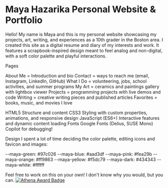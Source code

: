 # Maya Hazarika Personal Website & Portfolio

Hello! My name is Maya and this is my personal website showcasing my projects, art, writing, and experiences as a 10th grader in the Boston area. I created this site as a digital resume and diary of my interests and work. It features a scrapbook-inspired design meant to feel analog and non-digital, with a soft color palette and playful interactions.

Pages

About Me = Introduction and bio
Contact = ways to reach me (email, Instagram, LinkedIn, GitHub)
What I Do = volunteering, jobs, school activities, and summer programs
My Art = ceramics and paintings gallery with lightbox viewer
Projects = programming projects with live demos and code
Writing = creative writing pieces and published articles
Favorites = books, music, and movies I love

HTML5 Structure and content
CSS3 Styling with custom properties, animations, and responsive design
JavaScript (ES6+) Interactive features and dynamic content loading
Fonts Google Fonts (Delius, SUSE Mono)
Copilot for debugging!

Design
I spent a lot of time deciding the color palette, editing icons and favicon and images:

--maya-green: #97c026
--maya-blue: #aad3df
--maya-pink: #fea29b
--maya-orange: #ff9863
--maya-yellow: #f5dc79
--maya-dark: #434343
--maya-white: #ffffff

Feel free to work on this on your own! I don't know why you would, but you can.
[![Athena Award Badge](https://img.shields.io/endpoint?url=https%3A%2F%2Faward.athena.hackclub.com%2Fapi%2Fbadge)](https://award.athena.hackclub.com?utm_source=readme)
